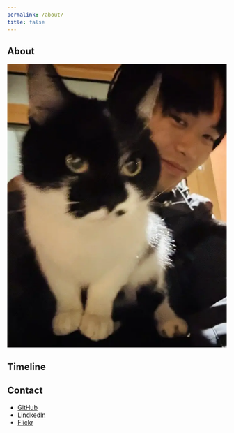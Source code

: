 ```yaml
---
permalink: /about/
title: false
---
```


## About

<div id="about-en" style="display:none;">
  Born in 2003 from Chiayi, I'm currently studying Mechanical Engineering at NCTU. Got hooked on photography and coding during my college days, and that’s how this website came to life.
  <br><br>
  Always wandering between numbers and symbols, with a head full of chaotic thoughts. Loves fried rice from stir-fry shops, dreams of living by the sea, owning a cat, and sleeping in forever.
</div>
<div id="about-zh" style="display:none;" class="page__content">
  2003年生，嘉義人，在交通大學唸機械。大學時迷上攝影與寫程式，這個網站因此而生。時常迷惘在數字、符號間，腦子裡總塞滿著混亂思緒。<br><br>
  
  喜歡熱炒店的炒飯，以後想住海邊、養隻貓咪，還有睡飽。<br><br>
</div>

![me with cat](/assets/image/cat.webp)

## Timeline

<div id="timeline-en" style="display:none;">
  <ul>
    <li>2021.09: Attended College</li>
    <li>2022.10: Join Taiwan TDK Robocon</li>
    <li>2023.01: Build up this website</li>
    <li>2023.07: Intern at ITRI Mechanical and Mechatronics Systems Research Lab</li>
    <li>2024.08: Exchange at KTH, Sweden</li>
    <li>2025.07: Join KIBO RPC Competition</li>
  </ul>
</div>

<div id="timeline-zh" style="display:none;" class="page__content">
  <ul>
    <li>2021.09: 入學大學</li>
    <li>2022.10: 參加台灣 TDK Robocon</li>
    <li>2023.01: 此網站誕生</li>
    <li>2023.07: 工研院機電與機器人系統實驗室實習</li>
    <li>2024.08: 瑞典 KTH 交換</li>
    <li>2025.07: 參加 KIBO RPC 競賽</li>
  </ul>
</div>

## Contact

- [GitHub](https://github.com/zebra314)
- [LindkedIn](https://www.linkedin.com/in/zebra314/)
- [Flickr](https://www.flickr.com/people/197788472@N04/)

<script>
  document.addEventListener("DOMContentLoaded", () => {
    const userLanguage = (navigator.language || navigator.userLanguage).toLowerCase();
    const isZh = userLanguage.startsWith("zh");

    document.querySelectorAll('[id$="-en"]').forEach(el => {
      el.style.display = isZh ? "none" : "block";
    });

    document.querySelectorAll('[id$="-zh"]').forEach(el => {
      el.style.display = isZh ? "block" : "none";
    });
  });
</script>